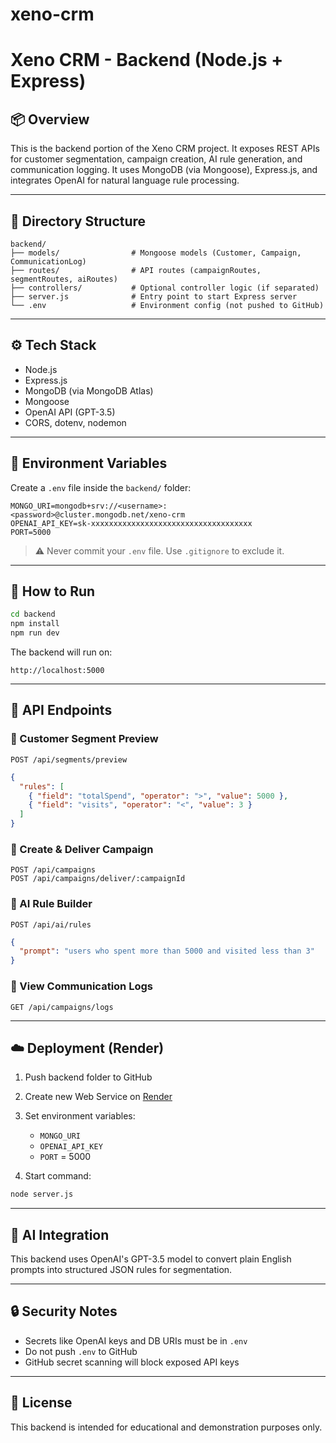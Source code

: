 # xeno-crm

# Xeno CRM - Backend (Node.js + Express)

## 📦 Overview

This is the backend portion of the Xeno CRM project. It exposes REST APIs for customer segmentation, campaign creation, AI rule generation, and communication logging. It uses MongoDB (via Mongoose), Express.js, and integrates OpenAI for natural language rule processing.

---

## 📁 Directory Structure

```
backend/
├── models/                # Mongoose models (Customer, Campaign, CommunicationLog)
├── routes/                # API routes (campaignRoutes, segmentRoutes, aiRoutes)
├── controllers/           # Optional controller logic (if separated)
├── server.js              # Entry point to start Express server
└── .env                   # Environment config (not pushed to GitHub)
```

---

## ⚙️ Tech Stack

* Node.js
* Express.js
* MongoDB (via MongoDB Atlas)
* Mongoose
* OpenAI API (GPT-3.5)
* CORS, dotenv, nodemon

---

## 🔐 Environment Variables

Create a `.env` file inside the `backend/` folder:

```env
MONGO_URI=mongodb+srv://<username>:<password>@cluster.mongodb.net/xeno-crm
OPENAI_API_KEY=sk-xxxxxxxxxxxxxxxxxxxxxxxxxxxxxxxxxxxx
PORT=5000
```

> ⚠️ Never commit your `.env` file. Use `.gitignore` to exclude it.

---

## 🚀 How to Run

```bash
cd backend
npm install
npm run dev
```

The backend will run on:

```
http://localhost:5000
```

---

## 📡 API Endpoints

### 🔷 Customer Segment Preview

```
POST /api/segments/preview
```

```json
{
  "rules": [
    { "field": "totalSpend", "operator": ">", "value": 5000 },
    { "field": "visits", "operator": "<", "value": 3 }
  ]
}
```

### 🔷 Create & Deliver Campaign

```
POST /api/campaigns
POST /api/campaigns/deliver/:campaignId
```

### 🔷 AI Rule Builder

```
POST /api/ai/rules
```

```json
{
  "prompt": "users who spent more than 5000 and visited less than 3"
}
```

### 🔷 View Communication Logs

```
GET /api/campaigns/logs
```

---

## ☁️ Deployment (Render)

1. Push backend folder to GitHub
2. Create new Web Service on [Render](https://render.com)
3. Set environment variables:

   * `MONGO_URI`
   * `OPENAI_API_KEY`
   * `PORT` = 5000
4. Start command:

```bash
node server.js
```

---

## 🧠 AI Integration

This backend uses OpenAI's GPT-3.5 model to convert plain English prompts into structured JSON rules for segmentation.

---

## 🔒 Security Notes

* Secrets like OpenAI keys and DB URIs must be in `.env`
* Do not push `.env` to GitHub
* GitHub secret scanning will block exposed API keys

---


## 📜 License

This backend is intended for educational and demonstration purposes only.
